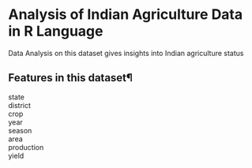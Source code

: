 # Analysis of Indian Agriculture Data in R Language

Data Analysis on this dataset gives insights into Indian agriculture status

## Features in this dataset¶  
state  
district  
crop  
year  
season  
area  
production  
yield  



